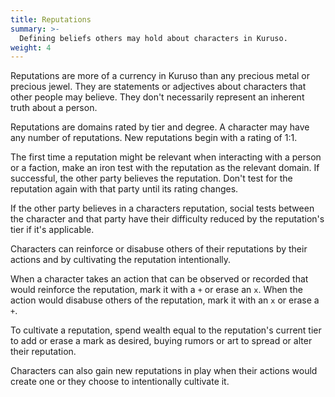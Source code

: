 ```yaml
---
title: Reputations
summary: >-
  Defining beliefs others may hold about characters in Kuruso.
weight: 4
---
```


Reputations are more of a currency in Kuruso than any precious metal or precious jewel. They are
statements or adjectives about characters that other people may believe. They don't necessarily
represent an inherent truth about a person.

Reputations are domains rated by tier and degree. A character may have any number of reputations.
New reputations begin with a rating of 1:1.

The first time a reputation might be relevant when interacting with a person or a faction, make an
iron test with the reputation as the relevant domain. If successful, the other party believes the
reputation. Don't test for the reputation again with that party until its rating changes.

If the other party believes in a characters reputation, social tests between the character and that
party have their difficulty reduced by the reputation's tier if it's applicable.

Characters can reinforce or disabuse others of their reputations by their actions and by cultivating
the reputation intentionally.

When a character takes an action that can be observed or recorded that would reinforce the
reputation, mark it with a `+` or erase an `x`. When the action would disabuse others of the
reputation, mark it with an `x` or erase a `+`.

To cultivate a reputation, spend wealth equal to the reputation's current tier to add or erase a
mark as desired, buying rumors or art to spread or alter their reputation.

Characters can also gain new reputations in play when their actions would create one or they choose
to intentionally cultivate it.
